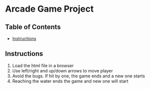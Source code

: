 # Arcade Game Project

## Table of Contents

* [Instructions](#instructions)

## Instructions

1) Load the html file in a browser
2) Use left/right and up/down arrows to move player
3) Avoid the bugs. If hit by one, the game ends and a new one starts
4) Reaching the water ends the game and new one will start
